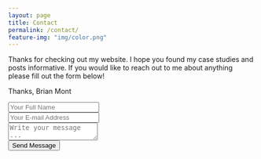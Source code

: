 ```yaml
---
layout: page
title: Contact
permalink: /contact/
feature-img: "img/color.png"
---
```


Thanks for checking out my website. I hope you found my case studies and posts informative. If you would like to reach out to me about anything please fill out the form below!

Thanks,
Brian Mont

<form action="https://getsimpleform.com/messages?form_api_token=bf9ac70ecd711befee6b55ce8665958c" method="post">
  <!-- the redirect_to is optional, the form will redirect to the referrer on submission -->
  <input type='hidden' name='redirect_to' value='https://briansmont.github.io/thank-you/' />
  <input type='text' name='name' placeholder='Your Full Name' /><br>
  <input type='email' name='email' placeholder='Your E-mail Address' /><br>
  <textarea name='message' placeholder='Write your message ...'></textarea><br>
  <input type='submit' value='Send Message' />
</form>